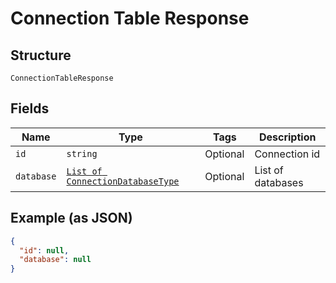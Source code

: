 
# Connection Table Response

## Structure

`ConnectionTableResponse`

## Fields

| Name | Type | Tags | Description |
|  --- | --- | --- | --- |
| `id` | `string` | Optional | Connection id |
| `database` | [`List of ConnectionDatabaseType`](../../doc/models/connection-database-type.md) | Optional | List of databases |

## Example (as JSON)

```json
{
  "id": null,
  "database": null
}
```

